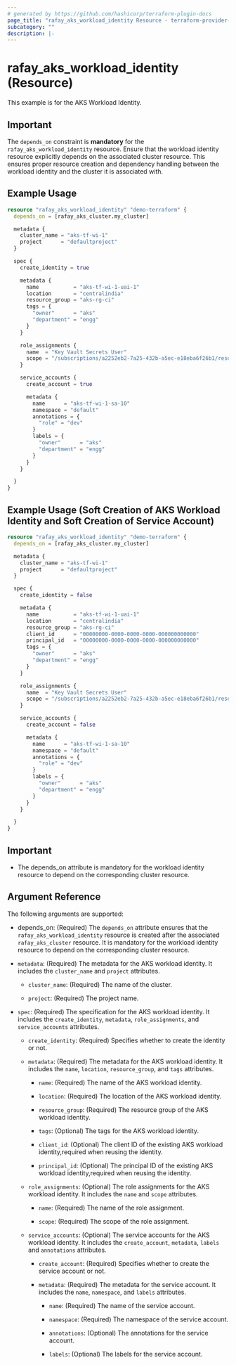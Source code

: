 ```yaml
---
# generated by https://github.com/hashicorp/terraform-plugin-docs
page_title: "rafay_aks_workload_identity Resource - terraform-provider-rafay"
subcategory: ""
description: |-
---
```


# rafay_aks_workload_identity (Resource)

This example is for the AKS Workload Identity.

## Important

The `depends_on` constraint is **mandatory** for the `rafay_aks_workload_identity` resource. Ensure that the workload identity resource explicitly depends on the associated cluster resource. This ensures proper resource creation and dependency handling between the workload identity and the cluster it is associated with.

## Example Usage

```terraform
resource "rafay_aks_workload_identity" "demo-terraform" {
  depends_on = [rafay_aks_cluster.my_cluster]

  metadata {
    cluster_name = "aks-tf-wi-1"
    project      = "defaultproject"
  }

  spec {
    create_identity = true

    metadata {
      name           = "aks-tf-wi-1-uai-1"
      location       = "centralindia"
      resource_group = "aks-rg-ci"
      tags = {
        "owner"      = "aks"
        "department" = "engg"
      }
    }

    role_assignments {
      name  = "Key Vault Secrets User"
      scope = "/subscriptions/a2252eb2-7a25-432b-a5ec-e18eba6f26b1/resourceGroups/aks-rg-ci/providers/Microsoft.KeyVault/vaults/aks-keyvault"
    }

    service_accounts {
      create_account = true

      metadata {
        name      = "aks-tf-wi-1-sa-10"
        namespace = "default"
        annotations = {
          "role" = "dev"
        }
        labels = {
          "owner"      = "aks"
          "department" = "engg"
        }
      }
    }

  }
}
```

## Example Usage (Soft Creation of AKS Workload Identity and Soft Creation of Service Account)

```terraform
resource "rafay_aks_workload_identity" "demo-terraform" {
  depends_on = [rafay_aks_cluster.my_cluster]

  metadata {
    cluster_name = "aks-tf-wi-1"
    project      = "defaultproject"
  }

  spec {
    create_identity = false

    metadata {
      name           = "aks-tf-wi-1-uai-1"
      location       = "centralindia"
      resource_group = "aks-rg-ci"
      client_id      = "00000000-0000-0000-0000-000000000000"
      principal_id   = "00000000-0000-0000-0000-000000000000"
      tags = {
        "owner"      = "aks"
        "department" = "engg"
      }
    }

    role_assignments {
      name  = "Key Vault Secrets User"
      scope = "/subscriptions/a2252eb2-7a25-432b-a5ec-e18eba6f26b1/resourceGroups/aks-rg-ci/providers/Microsoft.KeyVault/vaults/aks-keyvault"
    }

    service_accounts {
      create_account = false

      metadata {
        name      = "aks-tf-wi-1-sa-10"
        namespace = "default"
        annotations = {
          "role" = "dev"
        }
        labels = {
          "owner"      = "aks"
          "department" = "engg"
        }
      }
    }

  }
}
```

## Important

- The depends_on attribute is mandatory for the workload identity resource to depend on the corresponding cluster resource.

## Argument Reference

The following arguments are supported:

- depends_on: (Required) The `depends_on` attribute ensures that the `rafay_aks_workload_identity` resource is created after the associated `rafay_aks_cluster` resource. It is mandatory for the workload identity resource to depend on the corresponding cluster resource.

- `metadata`: (Required) The metadata for the AKS workload identity. It includes the `cluster_name` and `project` attributes.

  - `cluster_name`: (Required) The name of the cluster.

  - `project`: (Required) The project name.

- `spec`: (Required) The specification for the AKS workload identity. It includes the `create_identity`, `metadata`, `role_assignments`, and `service_accounts` attributes.

  - `create_identity`: (Required) Specifies whether to create the identity or not.

  - `metadata`: (Required) The metadata for the AKS workload identity. It includes the `name`, `location`, `resource_group`, and `tags` attributes.

    - `name`: (Required) The name of the AKS workload identity.

    - `location`: (Required) The location of the AKS workload identity.

    - `resource_group`: (Required) The resource group of the AKS workload identity.

    - `tags`: (Optional) The tags for the AKS workload identity.

    - `client_id`: (Optional) The client ID of the existing AKS workload identity,required when reusing the identity.

    - `principal_id`: (Optional) The principal ID of the existing AKS workload identity,required when reusing the identity.

  - `role_assignments`: (Optional) The role assignments for the AKS workload identity. It includes the `name` and `scope` attributes.

    - `name`: (Required) The name of the role assignment.

    - `scope`: (Required) The scope of the role assignment.

  - `service_accounts`: (Optional) The service accounts for the AKS workload identity. It includes the `create_account`, `metadata`, `labels` and `annotations` attributes.

    - `create_account`: (Required) Specifies whether to create the service account or not.

    - `metadata`: (Required) The metadata for the service account. It includes the `name`, `namespace`, and `labels` attributes.

      - `name`: (Required) The name of the service account.

      - `namespace`: (Required) The namespace of the service account.

      - `annotations`: (Optional) The annotations for the service account.

      - `labels`: (Optional) The labels for the service account.
